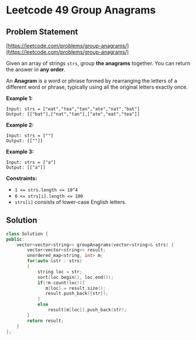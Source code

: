 # Leetcode 49 Group Anagrams

## Problem Statement

[https://leetcode.com/problems/group-anagrams/](https://leetcode.com/problems/group-anagrams/)

Given an array of strings `strs`, group **the anagrams** together. You can return the answer in **any order**.

An **Anagram** is a word or phrase formed by rearranging the letters of a different word or phrase, typically using all the original letters exactly once.

**Example 1:**

```text
Input: strs = ["eat","tea","tan","ate","nat","bat"]
Output: [["bat"],["nat","tan"],["ate","eat","tea"]]
```

**Example 2:**

```text
Input: strs = [""]
Output: [[""]]
```

**Example 3:**

```text
Input: strs = ["a"]
Output: [["a"]]
```

**Constraints:**

* `1 <= strs.length <= 10^4`
* `0 <= strs[i].length <= 100`
* `strs[i]` consists of lower-case English letters.

## Solution

```cpp
class Solution {
public:
    vector<vector<string>> groupAnagrams(vector<string>& strs) {
        vector<vector<string>> result;
        unordered_map<string, int> m;  
        for(auto &str : strs)
        {
            string loc = str;
            sort(loc.begin(), loc.end());
            if(!m.count(loc)){
               m[loc] = result.size();
               result.push_back({str}); 
            }
            else
                result[m[loc]].push_back(str);
        }
        return result;
    }
};
```

